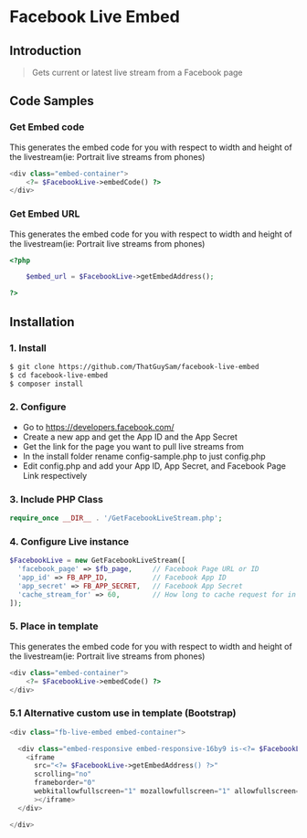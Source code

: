 # Facebook Live Embed

## Introduction

> Gets current or latest live stream from a Facebook page

## Code Samples

### Get Embed code
This generates the embed code for you with respect to width and height of the livestream(ie: Portrait live streams from phones)
```php
<div class="embed-container">
    <?= $FacebookLive->embedCode() ?>
</div>
```

### Get Embed URL
This generates the embed code for you with respect to width and height of the livestream(ie: Portrait live streams from phones)
```php
<?php

    $embed_url = $FacebookLive->getEmbedAddress();

?>

```

## Installation

### 1. Install

```sh
$ git clone https://github.com/ThatGuySam/facebook-live-embed
$ cd facebook-live-embed
$ composer install
```

### 2. Configure
- Go to https://developers.facebook.com/
- Create a new app and get the App ID and the App Secret
- Get the link for the page you want to pull live streams from
- In the install folder rename config-sample.php to just config.php
- Edit config.php and add your App ID, App Secret, and Facebook Page Link respectively


### 3. Include PHP Class
```php
require_once __DIR__ . '/GetFacebookLiveStream.php';

```

### 4. Configure Live instance
```php
$FacebookLive = new GetFacebookLiveStream([
  'facebook_page' => $fb_page,     // Facebook Page URL or ID
  'app_id' => FB_APP_ID,           // Facebook App ID
  'app_secret' => FB_APP_SECRET,   // Facebook App Secret
  'cache_stream_for' => 60,        // How long to cache request for in seconds
]);
```

### 5. Place in template
This generates the embed code for you with respect to width and height of the livestream(ie: Portrait live streams from phones)
```php
<div class="embed-container">
    <?= $FacebookLive->embedCode() ?>
</div>
```


### 5.1 Alternative custom use in template (Bootstrap)
```php
<div class="fb-live-embed embed-container">

  <div class="embed-responsive embed-responsive-16by9 is-<?= $FacebookLive->embed_orientation ?>" style="padding-top: <?= $FacebookLive->embed_ratio_percent; ?>"  >
    <iframe
      src="<?= $FacebookLive->getEmbedAddress() ?>"
      scrolling="no"
      frameborder="0"
      webkitallowfullscreen="1" mozallowfullscreen="1" allowfullscreen="1"
      ></iframe>
  </div>

</div>
```
